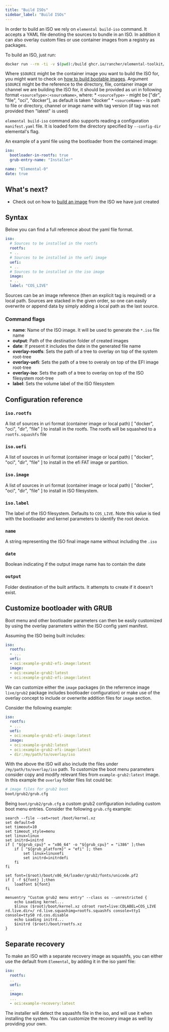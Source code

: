 ```yaml
---
title: "Build ISOs"
sidebar_label: "Build ISOs"
---
```


In order to build an ISO we rely on `elemental build-iso` command. It accepts a YAML file denoting the sources to bundle in an ISO. In addition it can also overlay custom files or use container images from a registry as packages.

To build an ISO, just run:

```bash
docker run --rm -ti -v $(pwd):/build ghcr.io/rancher/elemental-toolkit/elemental-cli:latest --debug build-iso -o /build $SOURCE
```

Where `$SOURCE` might be the container image you want to build the ISO for, you might want to check on [how to build bootable images](../creating_bootable_images). Argument `$SOURCE` might be the reference to the directory, file, container image or channel we are building the ISO for, it should be provided as uri in following format `<sourceType>:<sourceName>`, where:
    * `<sourceType>` - might be ["dir", "file", "oci", "docker"], as default is taken "docker"
    * `<sourceName>` - is path to file or directory, channel or image name with tag version (if tag was not provided then "latest" is used)

`elemental build-iso` command also supports reading a configuration `manifest.yaml` file. It is loaded form the directory specified by `--config-dir` elemental's flag.

An example of a yaml file using the bootloader from the contained image:

```yaml
iso:
  bootloader-in-rootfs: true
  grub-entry-name: "Installer"

name: "Elemental-0"
date: true
```

## What's next?

- Check out on how to [build an image](build_disk) from the ISO we have just created

## Syntax

Below you can find a full reference about the yaml file format.

```yaml
iso:
  # Sources to be installed in the rootfs
  rootfs:
  - ..
  # Sources to be installed in the uefi image
  uefi:
  - ..
  # Sources to be installed in the iso image
  image:
  - ..
  label: "COS_LIVE"
```

Sources can be an image reference (then an explicit tag is required) or a local path. Sources are stacked in the given order, so one can easily overwrite or append data by simply adding a local path as the last source.

### Command flags

- **name**: Name of the ISO image. It will be used to generate the `*.iso` file name
- **output**: Path of the destination folder of created images
- **date**: If present it includes the date in the generated file name
- **overlay-rootfs**: Sets the path of a tree to overlay on top of the system root-tree
- **overlay-uefi**: Sets the path of a tree to overaly on top of the EFI image root-tree
- **overlay-iso**: Sets the path of a tree to overlay on top of the ISO filesystem root-tree
- **label**: Sets the volume label of the ISO filesystem

## Configuration reference

### `iso.rootfs`

A list of sources in uri format (container image or local path) [ "docker", "oci", "dir", "file" ] to install in the rootfs. The rootfs will be squashed to a `rootfs.squashfs` file

### `iso.uefi`

A list of sources in uri format (container image or local path) [ "docker", "oci", "dir", "file" ] to install in the efi FAT image or partition.

### `iso.image`

A list of sources in uri format (container image or local path) [ "docker", "oci", "dir", "file" ] to install in ISO filesystem.

### `iso.label`

The label of the ISO filesystem. Defaults to `COS_LIVE`. Note this value is tied with the bootloader and kernel parameters to identify the root device.

### `name`

A string representing the ISO final image name without including the `.iso`

### `date`

Boolean indicating if the output image name has to contain the date

### `output`

Folder destination of the built artifacts. It attempts to create if it doesn't exist.

## Customize bootloader with GRUB

Boot menu and other bootloader parameters can then be easily customized by using the overlay parameters within the ISO config yaml manifest.

Assuming the ISO being built includes:

```yaml
iso:
  rootfs:
  - ...
  uefi:
  - oci:example-grub2-efi-image:latest
  image:
  - oci:example-grub2:latest
  - oci:example-grub2-efi-image:latest
```

We can customize either the `image` packages (in the referrence image `live/grub2` package
includes bootloader configuration) or make use of the overlay concept to include or
overwrite addition files for `image` section.

Consider the following example:

```yaml
iso:
  rootfs:
  - ...
  uefi:
  - oci:example-grub2-efi-image:latest
  image:
  - oci:example-grub2:latest
  - oci:example-grub2-efi-image:latest
  - dir:/my/path/to/overlay/iso
```

With the above the ISO will also include the files under `/my/path/to/overlay/iso` path. To customize the boot
menu parameters consider copy and modify relevant files from `example-grub2:latest` image. In this example the
`overlay` folder files list could be:

```bash
# image files for grub2 boot
boot/grub2/grub.cfg
```

Being `boot/grub2/grub.cfg` a custom grub2 configuration including custom boot menu entries. Consider the following `grub.cfg` example:

```
search --file --set=root /boot/kernel.xz
set default=0
set timeout=10
set timeout_style=menu
set linux=linux
set initrd=initrd
if [ "${grub_cpu}" = "x86_64" -o "${grub_cpu}" = "i386" ];then
    if [ "${grub_platform}" = "efi" ]; then
        set linux=linuxefi
        set initrd=initrdefi
    fi
fi

set font=($root)/boot/x86_64/loader/grub2/fonts/unicode.pf2
if [ -f ${font} ];then
    loadfont ${font}
fi

menuentry "Custom grub2 menu entry" --class os --unrestricted {
    echo Loading kernel...
    $linux ($root)/boot/kernel.xz cdroot root=live:CDLABEL=COS_LIVE rd.live.dir=/ rd.live.squashimg=rootfs.squashfs console=tty1 console=ttyS0 rd.cos.disable
    echo Loading initrd...
    $initrd ($root)/boot/rootfs.xz
}
```

## Separate recovery

To make an ISO with a separate recovery image as squashfs, you can either use the default from `Elemental`, by adding it in the iso yaml file:

```yaml
iso:
  rootfs:
  ..
  uefi:
  ..
  image:
  ...
  - oci:example-recovery:latest
```

The installer will detect the squashfs file in the iso, and will use it when installing the system. You can customize the recovery image as well by providing your own.

